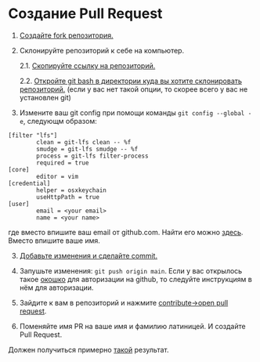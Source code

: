 # Создание Pull Request

1. [Создайте fork репозитория.](https://user-images.githubusercontent.com/35418986/170212411-0a19bb1d-e2ff-47e7-979e-6eae098f222b.png)

2. Склонируйте репозиторий к себе на компьютер.

    2.1. [Скопируйте ссылку на репозиторий.](https://user-images.githubusercontent.com/35418986/170212811-01da4207-e911-4569-8594-4d43eba02d1f.png)

    2.2. [Откройте git bash в директории куда вы хотите склонировать репозиторий.](https://user-images.githubusercontent.com/35418986/170213533-6d1d6f2b-e173-4a77-92b0-3ea214c8dfb9.png) (если у вас нет такой опции, то скорее всего у вас не установлен git)

3. Измените ваш git config при помощи команды `git config --global -e`, следующм образом:

```
[filter "lfs"]
        clean = git-lfs clean -- %f
        smudge = git-lfs smudge -- %f
        process = git-lfs filter-process
        required = true
[core]
        editor = vim
[credential]
        helper = osxkeychain
        useHttpPath = true
[user]
        email = <your email>
        name = <your name>
```

где вместо <your email> впишите ваш email от github.com. Найти его можно [здесь](https://user-images.githubusercontent.com/35418986/170214607-1a2b6e37-010b-4179-a1dd-86451c3fad7a.png). Вместо <your name> впишите ваше имя.

3. [Добавьте изменения и сделайте commit.](https://user-images.githubusercontent.com/35418986/170215646-afd36f28-f22d-4172-9ae9-8cebe08b38ae.png)
  
4. Запушьте изменения: `git push origin main`. Если у вас открылось такое [окошко](https://user-images.githubusercontent.com/35418986/170215761-5e7227fc-820b-4482-9621-34514ec6751a.png) для авторизации на github, то следуйте инструкциям в нём для авторизации.

5. Зайдите к вам в репозиторий и нажмите [contribute->open pull request](https://user-images.githubusercontent.com/35418986/170219883-bb788e65-c3cd-412a-b7a1-4a7a0cc74a6b.png).

6. Поменяйте имя PR на ваше имя и фамилию латиницей. И создайте Pull Request.

Должен получиться примерно [такой](https://user-images.githubusercontent.com/35418986/170220429-2f5c77c7-dfb5-4281-b6a0-1306c946a083.png) результат.
